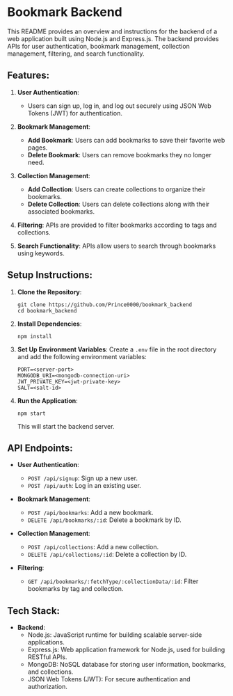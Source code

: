 # Bookmark Backend 

This README provides an overview and instructions for the backend of a web application built using Node.js and Express.js. The backend provides APIs for user authentication, bookmark management, collection management, filtering, and search functionality.

## Features:

1. **User Authentication**:
   - Users can sign up, log in, and log out securely using JSON Web Tokens (JWT) for authentication.

2. **Bookmark Management**:
   - **Add Bookmark**: Users can add bookmarks to save their favorite web pages.
   - **Delete Bookmark**: Users can remove bookmarks they no longer need.

3. **Collection Management**:
   - **Add Collection**: Users can create collections to organize their bookmarks.
   - **Delete Collection**: Users can delete collections along with their associated bookmarks.

4. **Filtering**: APIs are provided to filter bookmarks according to tags and collections.

5. **Search Functionality**: APIs allow users to search through bookmarks using keywords.

## Setup Instructions:

1. **Clone the Repository**:
   ```
   git clone https://github.com/Prince0000/bookmark_backend
   cd bookmark_backend
   ```

2. **Install Dependencies**:
   ```
   npm install
   ```

3. **Set Up Environment Variables**:
   Create a `.env` file in the root directory and add the following environment variables:
   ```
   PORT=<server-port>
   MONGODB_URI=<mongodb-connection-uri>
   JWT_PRIVATE_KEY=<jwt-private-key>
   SALT=<salt-id>
   ```

4. **Run the Application**:
   ```
   npm start
   ```
   This will start the backend server.

## API Endpoints:

- **User Authentication**:
  - `POST /api/signup`: Sign up a new user.
  - `POST /api/auth`: Log in an existing user.

- **Bookmark Management**:
  - `POST /api/bookmarks`: Add a new bookmark.
  - `DELETE /api/bookmarks/:id`: Delete a bookmark by ID.

- **Collection Management**:
  - `POST /api/collections`: Add a new collection.
  - `DELETE /api/collections/:id`: Delete a collection by ID.

- **Filtering**:
  - `GET /api/bookmarks/:fetchType/:collectionData/:id`: Filter bookmarks by tag and collection.

## Tech Stack:

- **Backend**:
  - Node.js: JavaScript runtime for building scalable server-side applications.
  - Express.js: Web application framework for Node.js, used for building RESTful APIs.
  - MongoDB: NoSQL database for storing user information, bookmarks, and collections.
  - JSON Web Tokens (JWT): For secure authentication and authorization.

